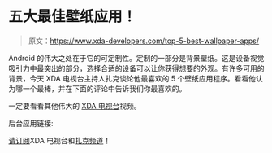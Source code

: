 # 五大最佳壁纸应用！

> 原文：<https://www.xda-developers.com/top-5-best-wallpaper-apps/>

Android 的伟大之处在于它的可定制性。定制的一部分是背景壁纸。这是设备视觉吸引力中最突出的部分，选择合适的设备可以让你获得想要的外观。有许多可用的背景，今天 XDA 电视台主持人扎克谈论他最喜欢的 5 个壁纸应用程序。看看他认为哪一个最棒，并在下面的评论中告诉我们你最喜欢的。

一定要看看其他伟大的 [XDA 电视台](http://www.xda-developers.com/xda-tv/)视频。

后台应用链接:

[请订阅](http://www.youtube.com/user/xdadevelopers?sub_confirmation=1)XDA 电视台和[扎克频道](http://bit.ly/1UpkQpp)！